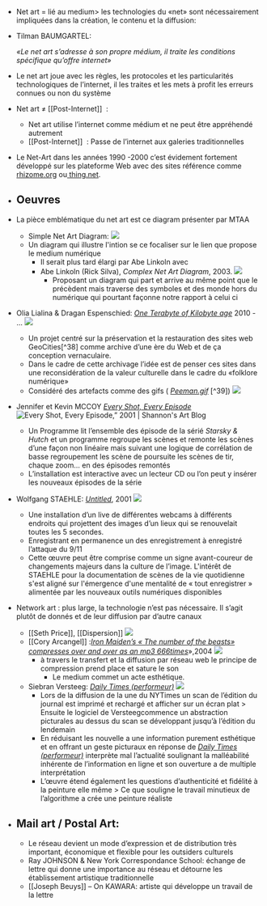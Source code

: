 - Net art = lié au medium> les technologies du «net» sont nécessairement impliquées dans la création, le contenu et la diffusion:
- Tilman BAUMGARTEL:
  
  *«Le net art s’adresse à son propre médium, il traite les conditions spécifique qu’offre internet»*
- Le net art joue avec les règles, les protocoles et les particularités technologiques de l’internet, il les traites et les mets à profit les erreurs connues ou non du système
- Net art ≠ [[Post-Internet]]  :
	- Net art utilise l’internet comme médium et ne peut être appréhendé autrement
	- [[Post-Internet]]  : Passe de l’internet aux galeries traditionnelles
- Le Net-Art dans les années 1990 -2000 c’est évidement fortement développé sur les plateforme Web avec des sites référence comme [rhizome.org](https://rhizome.org/) ou[ thing.net](https://thing.net/).
- ## Oeuvres
- La pièce emblématique du net art est ce diagram présenter par MTAA
	- Simple Net Art Diagram:  ![](https://d1v7jayx2s9clc.cloudfront.net/user/pages/45.simple-net-art-diagram/netartdiagram.gif)
	- Un diagram qui illustre l'intion se ce focaliser sur le lien que propose le medium numérique
		- Il serait plus tard élargi par Abe Linkoln avec
		- Abe Linkoln (Rick Silva), *Complex Net Art Diagram*, 2003. ![](https://d1v7jayx2s9clc.cloudfront.net/user/pages/45.simple-net-art-diagram/1.20c%20cnad.jpg)
			- Proposant un diagram qui part et arrive au même point que le précèdent mais traverse des symboles et des monde hors du numérique qui pourtant façonne notre rapport à celui ci
- Olia Lialina & Dragan Espenschied: [*One Terabyte of Kilobyte age*](https://anthology.rhizome.org/one-terabyte-of-kilobyte-age) 2010 - ... ![](https://d1v7jayx2s9clc.cloudfront.net/user/pages/52.one-terabyte-of-kilobyte-age/tumblr_myvgpofk1q1rlkewbo1_1280.png)
	- Un projet centré sur la préservation et la restauration des sites web GeoCities[^38] comme archive d’une ère du Web et de ça conception vernaculaire.
	- Dans le cadre de cette archivage l’idée est de penser ces sites dans une reconsidération de la valeur culturelle dans le cadre du «folklore numérique»
	- Considéré des artefacts comme des gifs ( [*Peeman.gif*](http://art.teleportacia.org/exhibition/peeman/) [^39]) ![](https://art.teleportacia.org/exhibition/peeman/13.jpg)
- Jennifer et Kevin MCCOY [*Every Shot, Every Episode*](https://www.metmuseum.org/art/collection/search/284985) ![Every Shot, Every Episode,” 2001 | Shannon's Art Blog](https://bgirlshay.files.wordpress.com/2009/04/every-shot-every-episode2.jpg?w=584)
	- Un Programme lit l’ensemble des épisode de la sérié *Starsky & Hutch* et un programme regroupe les scènes et remonte les scènes d’une façon non linéaire mais suivant une logique de corrélation de basse regroupement les scène de poursuite les scènes de tir, chaque zoom... en des épisodes remontés
	- L’installation est interactive avec un lecteur CD ou l’on peut y insérer les nouveaux épisodes de la série
- Wolfgang STAEHLE: [*Untitled*](https://anthology.rhizome.org/untitled), 2001 ![](https://d1v7jayx2s9clc.cloudfront.net/user/pages/56.untitled/00-Wolfgang%20Staehle%202001_m091101x.jpg)
	- Une installation d’un live de différentes webcams à différents endroits qui projettent des images d’un lieux qui se renouvelait toutes les 5 secondes.
	- Enregistrant en permanence un des enregistrement à enregistré l’attaque du 9/11
	- Cette œuvre peut être comprise comme un signe avant-coureur de changements majeurs dans la culture de l’image. L'intérêt de STAEHLE pour la documentation de scènes de la vie quotidienne s'est aligné sur l'émergence d'une mentalité de « tout enregistrer » alimentée par les nouveaux outils numériques disponibles
- Network art : plus large, la technologie n’est pas nécessaire. Il s’agit plutôt de donnés et de leur diffusion par d’autre canaux
	- [[Seth Price]], [[Dispersion]] ![](https://d1v7jayx2s9clc.cloudfront.net/user/pages/21.dispersion/cri_000000302802.jpg)
	- [[Cory Arcangel]] :[*Iron Maiden’s « The number of the beasts» compresses over and over as an mp3 666times*](https://coryarcangel.com/things-i-made/2004-004-iron-maidens-number-of-the-beast-compressed-over-and-over)»,2004 ![](https://coryarcangel.com/assets/imgs/666-2004-004-screenshot-1-database-ih.jpg)
		- à travers le transfert et la diffusion par réseau web le principe de compression prend place et sature le son
			- Le medium commet un acte esthétique.
	- Siebran Versteeg: [*Daily Times (performeur)*](https://anthology.rhizome.org/daily-times-performer) ![](https://d1v7jayx2s9clc.cloudfront.net/user/pages/38.daily-times-performer/Image-1%20(1).jpg)
		- Lors de la diffusion de la une du NYTimes un scan de l’édition du journal est imprimé et rechargé et afficher sur un écran plat > Ensuite le logiciel de Versteegcommence un abstraction picturales au dessus du scan se développant jusqu’à l’édition du lendemain
		- En réduisant les nouvelle a une information purement esthétique et en offrant un geste picturaux en réponse de [*Daily Times (performeur)*](https://anthology.rhizome.org/daily-times-performer) interprète mal l’actualité soulignant la malléabilité inhérente de l’information en ligne et son ouverture a de multiple interprétation
		- L’œuvre étend également les questions d’authenticité et fidélité à la peinture elle même  > Ce que souligne le travail minutieux de l’algorithme a crée une peinture réaliste
- ## Mail art / Postal Art:
	- Le réseau devient un mode d’expression et de distribution très important, économique et flexible pour les outsiders culturels
	- Ray JOHNSON & New York Correspondance School: échange de lettre qui donne une importance au réseau et détourne les établissement artistique traditionnelle
	- [[Joseph Beuys]] – On KAWARA: artiste qui développe un travail de la lettre